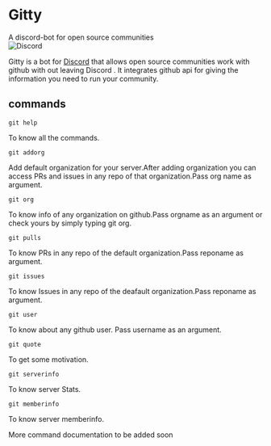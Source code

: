 # Gitty
A discord-bot for open source communities
<br>
![Discord](https://img.shields.io/discord/722698945800831030?color=Discord&label=Discord&logo=Discord&logoColor=Discord&style=for-the-badge)

Gitty is a bot for [Discord](https://discord.com) that allows open source communities work with github with out leaving Discord . It integrates github api for giving the information you need to run your community.


## commands

`git help`

To know all the commands.

`git addorg`

Add default organization for your server.After adding organization you can access PRs and issues in any repo of that organization.Pass org name as argument.

`git org`

To know info of any organization on github.Pass orgname as an argument or check yours by simply typing git org.

`git pulls`

To know PRs in any repo of the default organization.Pass reponame as argument.

`git issues`

To know Issues in any repo of the deafault organization.Pass reponame as argument.

`git user`

To know about any github user. Pass username as an argument.

`git quote`

To get some motivation.

`git serverinfo`

To know server Stats.

`git memberinfo`

To know server memberinfo.

More command documentation to be added soon



